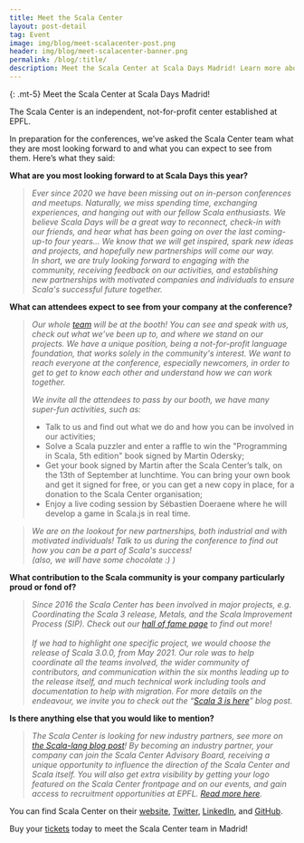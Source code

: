 ```yaml
---
title: Meet the Scala Center
layout: post-detail
tag: Event
image: img/blog/meet-scalacenter-post.png
header: img/blog/meet-scalacenter-banner.png
permalink: /blog/:title/
description: Meet the Scala Center at Scala Days Madrid! Learn more about the organization and see what they look forward to seeing in Madrid this year!
---
```

{: .mt-5}
Meet the Scala Center at Scala Days Madrid!

The Scala Center is an independent, not-for-profit center established at EPFL.


In preparation for the conferences, we’ve asked the Scala Center team what they are most looking forward to and what you can expect to see from them. Here’s what they said:

**What are you most looking forward to at Scala Days this year?**

> *Ever since 2020 we have been missing out on in-person conferences and meetups. Naturally, we miss spending time, exchanging experiences, and hanging out with our fellow Scala enthusiasts. We believe Scala Days will be a great way to reconnect, check-in with our friends, and hear what has been going on over the last coming-up-to four years… We know that we will get inspired, spark new ideas and projects, and hopefully new partnerships will come our way. <br> In short, we are truly looking forward to engaging with the community, receiving feedback on our activities, and establishing new partnerships with motivated companies and individuals to ensure Scala's successful future together.*

**What can attendees expect to see from your company at the conference?**

> *Our whole [team](https://scala.epfl.ch/team.html) will be at the booth! You can see and speak with us, check out what we’ve been up to, and where we stand on our projects. We have a unique position, being a not-for-profit language foundation, that works solely in the community's interest. We want to reach everyone at the conference, especially newcomers, in order to get to get to know each other and understand how we can work together.*
>
> *We invite all the attendees to pass by our booth, we have many super-fun activities, such as:* 
> <ul><li> Talk to us and find out what we do and how you can be involved in our activities; </li>
> <li> Solve a Scala puzzler and enter a raffle to win the "Programming in Scala, 5th edition" book signed by Martin Odersky; </li>
> <li> Get your book signed by Martin after the Scala Center’s  talk, on the 13th of September at lunchtime. You can bring your own book and get it signed for free, or you can get a new copy in place, for a donation to the Scala Center organisation; </li>
> <li> Enjoy a live coding session by Sébastien Doeraene where he will develop a game in Scala.js in real time. </li></ul> 

> *We are on the lookout for new partnerships, both industrial and with motivated individuals! Talk to us during the conference to find out how you can be a part of Scala's success! <br> (also, we will have some chocolate :) )*

**What contribution to the Scala community is your company particularly proud or fond of?**

> *Since 2016 the Scala Center has been involved in major projects, e.g. Coordinating the Scala 3 release, Metals, and the Scala Improvement Process (SIP). Check out our [hall of fame page](https://scala.epfl.ch/hall-of-fame.html) to find out more! 
<br><br> If we had to highlight one specific project, we would choose the release of Scala 3.0.0, from May 2021. Our role was to help coordinate all the teams involved, the wider community of contributors, and communication within the six months leading up to the release itself, and much technical work including tools and documentation to help with migration. For more details on the endeavour, we invite you to check out the “[Scala 3 is here](https://www.scala-lang.org/blog/2021/05/14/scala3-is-here.html)” blog post.*

**Is there anything else that you would like to mention?**

> *The Scala Center is looking for new industry partners, see more on [the Scala-lang blog post](https://scala-lang.org/blog/2023/09/11/scala-center-fundraising.html)! By becoming an industry partner, your company can join the Scala Center Advisory Board, receiving a unique opportunity to influence the direction of the Scala Center and Scala itself. You will also get extra visibility by getting your logo featured on the Scala Center frontpage and on our events, and gain access to recruitment opportunities at EPFL. [Read more here](https://scala.epfl.ch/corporate-membership.html).*



You can find Scala Center on their [website](https://scala.epfl.ch/), [Twitter](https://twitter.com/scala_lang), [LinkedIn](https://www.linkedin.com/company/scala-center/), and [GitHub](https://github.com/scalacenter).

Buy your [tickets](https://scaladays.org/#madrid-pricetable) today to meet the Scala Center team in Madrid!

